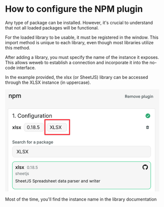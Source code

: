 # How to configure the NPM plugin

Any type of package can be installed. However, it's crucial to understand that not all loaded packages will be functional.

For the loaded library to be usable, it must be registered in the window. This import method is unique to each library, even though most libraries utilize this method.

After adding a library, you must specify the name of the instance it exposes. This allows weweb to establish a connection and incorporate it into the no-code interface.

In the example provided, the xlsx (or SheetJS) library can be accessed through the XLSX instance (in uppercase).

![Screenshot demonstrating access to the xlsx (or SheetJS) library through the uppercase XLSX instance.](https://raw.githubusercontent.com/weweb-assets/plugin-npm/npm-plugin/src/markdown/images/example.png)

Most of the time, you'll find the instance name in the library documentation
